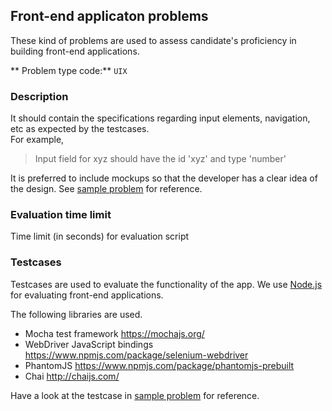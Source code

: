 ## Front-end applicaton problems
These kind of problems are used to assess candidate's proficiency in building front-end applications.

** Problem type code:** `UIX`

### Description
It should contain the specifications regarding input elements, navigation, etc as expected by the testcases.  
For example,
> Input field for xyz should have the id 'xyz' and type 'number'

It is preferred to include mockups so that the developer has a clear idea of the design. See [sample problem](sample.md) for reference.

### Evaluation time limit
Time limit (in seconds) for evaluation script

### Testcases
Testcases are used to evaluate the functionality of the app. We use [Node.js](https://nodejs.org) for evaluating front-end applications.

The following libraries are used.
* Mocha test framework https://mochajs.org/
* WebDriver JavaScript bindings https://www.npmjs.com/package/selenium-webdriver
* PhantomJS https://www.npmjs.com/package/phantomjs-prebuilt
* Chai http://chaijs.com/

Have a look at the testcase in [sample problem](sample.md) for reference.
